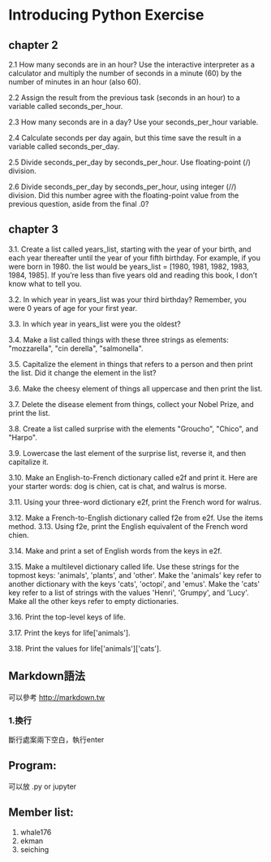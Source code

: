 # Introducing Python Exercise

## chapter 2
2.1 How many seconds are in an hour? Use the interactive interpreter as a calculator and multiply the number of seconds in a minute (60) by the number of minutes in an hour (also 60).  

2.2 Assign the result from the previous task (seconds in an hour) to a variable called seconds_per_hour.  

2.3 How many seconds are in a day? Use your seconds_per_hour variable.  

2.4 Calculate seconds per day again, but this time save the result in a variable called
seconds_per_day.  

2.5 Divide seconds_per_day by seconds_per_hour. Use floating-point (/) division.  

2.6 Divide seconds_per_day by seconds_per_hour, using integer (//) division. Did this number agree with the floating-point value from the previous question, aside from the final .0?  

## chapter 3
3.1. Create a list called years_list, starting with the year of your birth, and each year thereafter until the year of your fifth birthday. For example, if you were born in 1980. the list would be years_list = [1980, 1981, 1982, 1983, 1984, 1985].
If you’re less than five years old and reading this book, I don’t know what to tell you.  

3.2. In which year in years_list was your third birthday? Remember, you were 0 years of age for your first year.  

3.3. In which year in years_list were you the oldest?  

3.4. Make a list called things with these three strings as elements: "mozzarella", "cin
derella", "salmonella".  

3.5. Capitalize the element in things that refers to a person and then print the list. Did
it change the element in the list?  

3.6. Make the cheesy element of things all uppercase and then print the list.  

3.7. Delete the disease element from things, collect your Nobel Prize, and print the list.  

3.8. Create a list called surprise with the elements "Groucho", "Chico", and "Harpo".  

3.9. Lowercase the last element of the surprise list, reverse it, and then capitalize it.  

3.10. Make an English-to-French dictionary called e2f and print it. Here are your starter words: dog is chien, cat is chat, and walrus is morse.  

3.11. Using your three-word dictionary e2f, print the French word for walrus.  

3.12. Make a French-to-English dictionary called f2e from e2f. Use the items method. 3.13. Using f2e, print the English equivalent of the French word chien.  

3.14. Make and print a set of English words from the keys in e2f.  

3.15. Make a multilevel dictionary called life. Use these strings for the topmost keys: 'animals', 'plants', and 'other'. Make the 'animals' key refer to another dictionary with the keys 'cats', 'octopi', and 'emus'. Make the 'cats' key refer to a list of strings with the values 'Henri', 'Grumpy', and 'Lucy'. Make all the other keys refer to empty dictionaries.  

3.16. Print the top-level keys of life.  

3.17. Print the keys for life['animals'].  

3.18. Print the values for life['animals']['cats'].  

## Markdown語法
可以參考 http://markdown.tw

### 1.換行
斷行處案兩下空白，執行enter
## Program: 
可以放 .py or jupyter 

## Member list:
1. whale176
2. ekman
3. seiching


